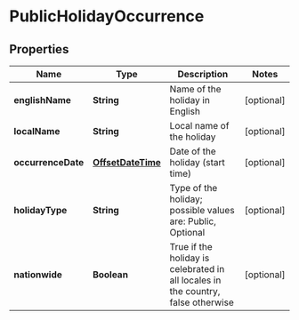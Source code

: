 
# PublicHolidayOccurrence

## Properties
Name | Type | Description | Notes
------------ | ------------- | ------------- | -------------
**englishName** | **String** | Name of the holiday in English |  [optional]
**localName** | **String** | Local name of the holiday |  [optional]
**occurrenceDate** | [**OffsetDateTime**](OffsetDateTime.md) | Date of the holiday (start time) |  [optional]
**holidayType** | **String** | Type of the holiday; possible values are: Public, Optional |  [optional]
**nationwide** | **Boolean** | True if the holiday is celebrated in all locales in the country, false otherwise |  [optional]



